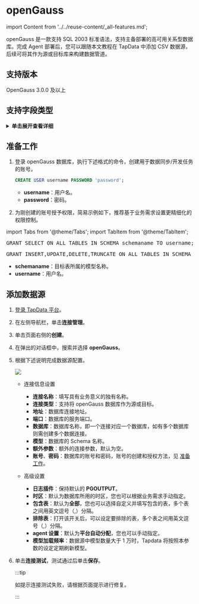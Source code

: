 # openGauss
import Content from '../../reuse-content/_all-features.md';

<Content />

openGauss 是一款支持 SQL 2003 标准语法，支持主备部署的高可用关系型数据库。完成 Agent 部署后，您可以跟随本文教程在 TapData 中添加 CSV 数据源，后续可将其作为源或目标库来构建数据管道。


## 支持版本

OpenGauss 3.0.0 及以上

## 支持字段类型
<details>
<summary><b>单击展开查看详细</b></summary>

- smallint
- integer
- bigint
- numeric
- real
- double precision
- character
- character varying
- text
- bytea
- bit
- bit varying
- boolean
- date
- interval
- timestamp
- timestamp with time zone
- point
- line
- lseg
- box
- path
- polygon
- circle
- cidr
- inet
- macaddr
- uuid
- xml
- json
- tsvector
- tsquery
- oid
- regproc
- regprocedure
- regoper
- regoperator
- regclass
- regtype
- regconfig
- regdictionary

</details>


## <span id="prerequisite">准备工作</span>

1. 登录 openGauss 数据库，执行下述格式的命令，创建用于数据同步/开发任务的账号。

   ```sql
   CREATE USER username PASSWORD 'password';
   ```

   * **username**：用户名。
   * **password**：密码。

2. 为刚创建的账号授予权限，简易示例如下，推荐基于业务需求设置更精细化的权限控制。

import Tabs from '@theme/Tabs';
import TabItem from '@theme/TabItem';

<Tabs className="unique-tabs">
    <TabItem value="source" label="作为源库" default>
    <pre>GRANT SELECT ON ALL TABLES IN SCHEMA schemaname TO username;</pre>
   </TabItem>
   <TabItem value="target" label="作为目标库">
    <pre>GRANT INSERT,UPDATE,DELETE,TRUNCATE ON ALL TABLES IN SCHEMA schemaname TO username;</pre>
   </TabItem>
  </Tabs>


   * **schemaname**：目标表所属的模型名称。
   * **username**：用户名。



## 添加数据源
1. [登录 TapData 平台](../../user-guide/log-in.md)。

2. 在左侧导航栏，单击**连接管理**。

3. 单击页面右侧的**创建**。

4. 在弹出的对话框中，搜索并选择 **openGauss**。

5. 根据下述说明完成数据源配置。

   ![](../../images/opengauss_connection.png)

   * 连接信息设置

      * **连接名称**：填写具有业务意义的独有名称。
      * **连接类型**：支持将 openGauss 数据库作为源或目标。
      * **地址**：数据库连接地址。
      * **端口**：数据库的服务端口。
      * **数据库**：数据库名称，即一个连接对应一个数据库，如有多个数据库则需创建多个数据连接。
      * **模型**：数据库的 Schema 名称。
      * **额外参数**：额外的连接参数，默认为空。
      * **账号**、**密码**：数据库的账号和密码，账号的创建和授权方法，见 [准备工作](#prerequisite)。

   * 高级设置
      * **日志插件**：保持默认的 **PGOUTPUT**。
      * **时区**：默认为数据库所用的时区，您也可以根据业务需求手动指定。
      * **包含表**：默认为**全部**，您也可以选择自定义并填写包含的表，多个表之间用英文逗号（,）分隔。
      * **排除表**：打开该开关后，可以设定要排除的表，多个表之间用英文逗号（,）分隔。
      * **agent 设置**：默认为**平台自动分配**，您也可以手动指定。
      * **模型加载频率**：数据源中模型数量大于 1 万时，Tapdata 将按照本参数的设定定期刷新模型。

6. 单击**连接测试**，测试通过后单击**保存**。

   :::tip

   如提示连接测试失败，请根据页面提示进行修复。

   :::
